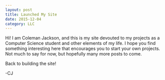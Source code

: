 ```yaml
---
layout: post
title: Launched My Site
date: 2015-12-04
category: LLC
---
```


Hi! I am Coleman Jackson, and this is my site devouted to my projects as a
Computer Science student and other elements of my life.  I hope you find
something interesting here that encourages you to start your own projects.
Not much to say for now, but hopefully many more posts to come.

Back to building the site!

-CJ
